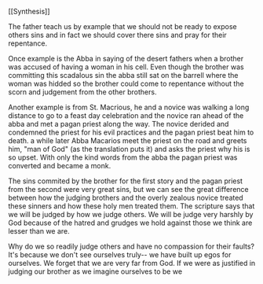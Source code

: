 [[Synthesis]]

The father teach us by example that we should not be ready to expose others sins and in fact we should cover there sins and pray for their repentance.

Once example is the Abba in saying of the desert fathers when a brother was accused of having a woman in his cell. Even though the brother was committing this scadalous sin the abba still sat on the barrell where the woman was hidded so the brother could come to repentance without the scorn and judgement from the other brothers.

Another example is from St. Macrious, he and a novice was walking a long distance to go to a feast day celebration and the novice ran ahead of the abba and met a pagan priest along the way. The novice derided and condemned the priest for his evil practices and the pagan priest beat him to death. a while later Abba Macarios meet the priest on the road and greets him, "man of God" (as the translation puts it) and asks the priest why his is so upset. With only the kind words from the abba the pagan priest was converted and became a monk.

The sins commited by the brother for the first story and the pagan priest from the second were very great sins, but we can see the great difference between how the judging brothers and the overly zealous novice treated these sinners and how these holy men treated them. The scripture says that we will be judged by how we judge others. We will be judge very harshly by God because of the hatred and grudges we hold against those we think are lesser than we are.

Why do we so readily judge others and have no compassion for their faults? It's because we don't see ourselves truly-- we have built up egos for ourselves. We forget that we are very far from God. If we were as justified in judging our brother as we imagine ourselves to be we